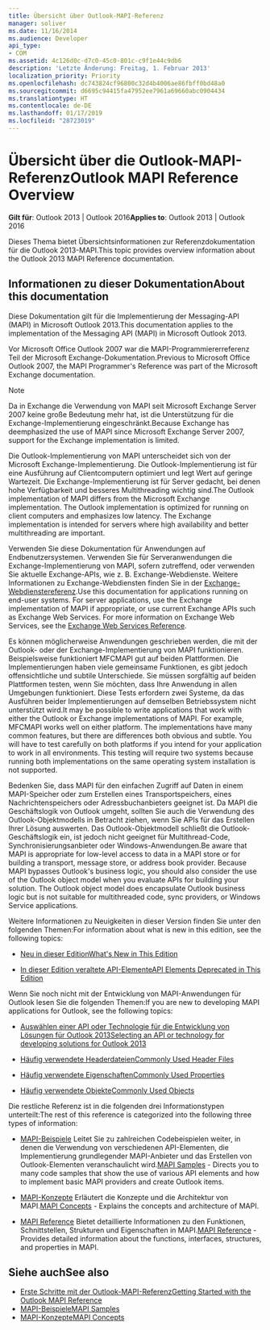```yaml
---
title: Übersicht über Outlook-MAPI-Referenz
manager: soliver
ms.date: 11/16/2014
ms.audience: Developer
api_type:
- COM
ms.assetid: 4c126d0c-d7c0-45c0-801c-c9f1e44c9db6
description: 'Letzte Änderung: Freitag, 1. Februar 2013'
localization_priority: Priority
ms.openlocfilehash: dc743824cf96800c32d4b4006ae86fbff0bd48a0
ms.sourcegitcommit: d6695c94415fa47952ee7961a69660abc0904434
ms.translationtype: HT
ms.contentlocale: de-DE
ms.lasthandoff: 01/17/2019
ms.locfileid: "28723019"
---
```

# <a name="outlook-mapi-reference-overview"></a><span data-ttu-id="19a9e-103">Übersicht über die Outlook-MAPI-Referenz</span><span class="sxs-lookup"><span data-stu-id="19a9e-103">Outlook MAPI Reference Overview</span></span>

<span data-ttu-id="19a9e-104">**Gilt für**: Outlook 2013 | Outlook 2016</span><span class="sxs-lookup"><span data-stu-id="19a9e-104">**Applies to**: Outlook 2013 | Outlook 2016</span></span> 
  
<span data-ttu-id="19a9e-105">Dieses Thema bietet Übersichtsinformationen zur Referenzdokumentation für die Outlook 2013-MAPI.</span><span class="sxs-lookup"><span data-stu-id="19a9e-105">This topic provides overview information about the Outlook 2013 MAPI Reference documentation.</span></span>
  
## <a name="about-this-documentation"></a><span data-ttu-id="19a9e-106">Informationen zu dieser Dokumentation</span><span class="sxs-lookup"><span data-stu-id="19a9e-106">About this documentation</span></span>

<span data-ttu-id="19a9e-107">Diese Dokumentation gilt für die Implementierung der Messaging-API (MAPI) in Microsoft Outlook 2013.</span><span class="sxs-lookup"><span data-stu-id="19a9e-107">This documentation applies to the implementation of the Messaging API (MAPI) in Microsoft Outlook 2013.</span></span> 
  
<span data-ttu-id="19a9e-108">Vor Microsoft Office Outlook 2007 war die MAPI-Programmiererreferenz Teil der Microsoft Exchange-Dokumentation.</span><span class="sxs-lookup"><span data-stu-id="19a9e-108">Previous to Microsoft Office Outlook 2007, the MAPI Programmer's Reference was part of the Microsoft Exchange documentation.</span></span>
  
> [!NOTE]
> <span data-ttu-id="19a9e-109">Da in Exchange die Verwendung von MAPI seit Microsoft Exchange Server 2007 keine große Bedeutung mehr hat, ist die Unterstützung für die Exchange-Implementierung eingeschränkt.</span><span class="sxs-lookup"><span data-stu-id="19a9e-109">Because Exchange has deemphasized the use of MAPI since Microsoft Exchange Server 2007, support for the Exchange implementation is limited.</span></span> 
  
<span data-ttu-id="19a9e-p101">Die Outlook-Implementierung von MAPI unterscheidet sich von der Microsoft Exchange-Implementierung. Die Outlook-Implementierung ist für eine Ausführung auf Clientcomputern optimiert und legt Wert auf geringe Wartezeit. Die Exchange-Implementierung ist für Server gedacht, bei denen hohe Verfügbarkeit und besseres Multithreading wichtig sind.</span><span class="sxs-lookup"><span data-stu-id="19a9e-p101">The Outlook implementation of MAPI differs from the Microsoft Exchange implementation. The Outlook implementation is optimized for running on client computers and emphasizes low latency. The Exchange implementation is intended for servers where high availability and better multithreading are important.</span></span>
  
<span data-ttu-id="19a9e-p102">Verwenden Sie diese Dokumentation für Anwendungen auf Endbenutzersystemen. Verwenden Sie für Serveranwendungen die Exchange-Implementierung von MAPI, sofern zutreffend, oder verwenden Sie aktuelle Exchange-APIs, wie z. B. Exchange-Webdienste. Weitere Informationen zu Exchange-Webdiensten finden Sie in der [Exchange-Webdienstereferenz](https://msdn.microsoft.com/library/bb204119.aspx).</span><span class="sxs-lookup"><span data-stu-id="19a9e-p102">Use this documentation for applications running on end-user systems. For server applications, use the Exchange implementation of MAPI if appropriate, or use current Exchange APIs such as Exchange Web Services. For more information on Exchange Web Services, see the [Exchange Web Services Reference](https://msdn.microsoft.com/library/bb204119.aspx).</span></span>
  
<span data-ttu-id="19a9e-p103">Es können möglicherweise Anwendungen geschrieben werden, die mit der Outlook- oder der Exchange-Implementierung von MAPI funktionieren. Beispielsweise funktioniert MFCMAPI gut auf beiden Plattformen. Die Implementierungen haben viele gemeinsame Funktionen, es gibt jedoch offensichtliche und subtile Unterschiede. Sie müssen sorgfältig auf beiden Plattformen testen, wenn Sie möchten, dass Ihre Anwendung in allen Umgebungen funktioniert. Diese Tests erfordern zwei Systeme, da das Ausführen beider Implementierungen auf demselben Betriebssystem nicht unterstützt wird.</span><span class="sxs-lookup"><span data-stu-id="19a9e-p103">It may be possible to write applications that work with either the Outlook or Exchange implementations of MAPI. For example, MFCMAPI works well on either platform. The implementations have many common features, but there are differences both obvious and subtle. You will have to test carefully on both platforms if you intend for your application to work in all environments. This testing will require two systems because running both implementations on the same operating system installation is not supported.</span></span>
  
<span data-ttu-id="19a9e-p104">Bedenken Sie, dass MAPI für den einfachen Zugriff auf Daten in einem MAPI-Speicher oder zum Erstellen eines Transportspeichers, eines Nachrichtenspeichers oder Adressbuchanbieters geeignet ist. Da MAPI die Geschäftslogik von Outlook umgeht, sollten Sie auch die Verwendung des Outlook-Objektmodells in Betracht ziehen, wenn Sie APIs für das Erstellen Ihrer Lösung auswerten. Das Outlook-Objektmodell schließt die Outlook-Geschäftslogik ein, ist jedoch nicht geeignet für Multithread-Code, Synchronisierungsanbieter oder Windows-Anwendungen.</span><span class="sxs-lookup"><span data-stu-id="19a9e-p104">Be aware that MAPI is appropriate for low-level access to data in a MAPI store or for building a transport, message store, or address book provider. Because MAPI bypasses Outlook's business logic, you should also consider the use of the Outlook object model when you evaluate APIs for building your solution. The Outlook object model does encapsulate Outlook business logic but is not suitable for multithreaded code, sync providers, or Windows Service applications.</span></span>
  
<span data-ttu-id="19a9e-124">Weitere Informationen zu Neuigkeiten in dieser Version finden Sie unter den folgenden Themen:</span><span class="sxs-lookup"><span data-stu-id="19a9e-124">For information about what is new in this edition, see the following topics:</span></span>
  
- [<span data-ttu-id="19a9e-125">Neu in dieser Edition</span><span class="sxs-lookup"><span data-stu-id="19a9e-125">What's New in This Edition</span></span>](what-s-new-in-this-edition.md)
    
- [<span data-ttu-id="19a9e-126">In dieser Edition veraltete API-Elemente</span><span class="sxs-lookup"><span data-stu-id="19a9e-126">API Elements Deprecated in This Edition</span></span>](api-elements-deprecated-in-this-edition.md)
    
<span data-ttu-id="19a9e-127">Wenn Sie noch nicht mit der Entwicklung von MAPI-Anwendungen für Outlook lesen Sie die folgenden Themen:</span><span class="sxs-lookup"><span data-stu-id="19a9e-127">If you are new to developing MAPI applications for Outlook, see the following topics:</span></span>
  
- [<span data-ttu-id="19a9e-128">Auswählen einer API oder Technologie für die Entwicklung von Lösungen für Outlook 2013</span><span class="sxs-lookup"><span data-stu-id="19a9e-128">Selecting an API or technology for developing solutions for Outlook 2013</span></span>](https://msdn.microsoft.com/library/jj900714.aspx)
    
- [<span data-ttu-id="19a9e-129">Häufig verwendete Headerdateien</span><span class="sxs-lookup"><span data-stu-id="19a9e-129">Commonly Used Header Files</span></span>](commonly-used-header-files.md)
    
- [<span data-ttu-id="19a9e-130">Häufig verwendete Eigenschaften</span><span class="sxs-lookup"><span data-stu-id="19a9e-130">Commonly Used Properties</span></span>](commonly-used-properties.md)
    
- [<span data-ttu-id="19a9e-131">Häufig verwendete Objekte</span><span class="sxs-lookup"><span data-stu-id="19a9e-131">Commonly Used Objects</span></span>](commonly-used-objects.md)
    
<span data-ttu-id="19a9e-132">Die restliche Referenz ist in die folgenden drei Informationstypen unterteilt:</span><span class="sxs-lookup"><span data-stu-id="19a9e-132">The rest of this reference is categorized into the following three types of information:</span></span>
  
- <span data-ttu-id="19a9e-133">[MAPI-Beispiele](mapi-samples.md) Leitet Sie zu zahlreichen Codebeispielen weiter, in denen die Verwendung von verschiedenen API-Elementen, die Implementierung grundlegender MAPI-Anbieter und das Erstellen von Outlook-Elementen veranschaulicht wird.</span><span class="sxs-lookup"><span data-stu-id="19a9e-133">[MAPI Samples](mapi-samples.md) - Directs you to many code samples that show the use of various API elements and how to implement basic MAPI providers and create Outlook items.</span></span> 
    
- <span data-ttu-id="19a9e-134">[MAPI-Konzepte](mapi-concepts.md) Erläutert die Konzepte und die Architektur von MAPI.</span><span class="sxs-lookup"><span data-stu-id="19a9e-134">[MAPI Concepts](mapi-concepts.md) - Explains the concepts and architecture of MAPI.</span></span> 
    
- <span data-ttu-id="19a9e-135">[MAPI Reference](mapi-reference.md) Bietet detaillierte Informationen zu den Funktionen, Schnittstellen, Strukturen und Eigenschaften in MAPI.</span><span class="sxs-lookup"><span data-stu-id="19a9e-135">[MAPI Reference](mapi-reference.md) - Provides detailed information about the functions, interfaces, structures, and properties in MAPI.</span></span> 
    
## <a name="see-also"></a><span data-ttu-id="19a9e-136">Siehe auch</span><span class="sxs-lookup"><span data-stu-id="19a9e-136">See also</span></span>

- [<span data-ttu-id="19a9e-137">Erste Schritte mit der Outlook-MAPI-Referenz</span><span class="sxs-lookup"><span data-stu-id="19a9e-137">Getting Started with the Outlook MAPI Reference</span></span>](getting-started-with-the-outlook-mapi-reference.md)
- [<span data-ttu-id="19a9e-138">MAPI-Beispiele</span><span class="sxs-lookup"><span data-stu-id="19a9e-138">MAPI Samples</span></span>](mapi-samples.md)
- [<span data-ttu-id="19a9e-139">MAPI-Konzepte</span><span class="sxs-lookup"><span data-stu-id="19a9e-139">MAPI Concepts</span></span>](mapi-concepts.md)


